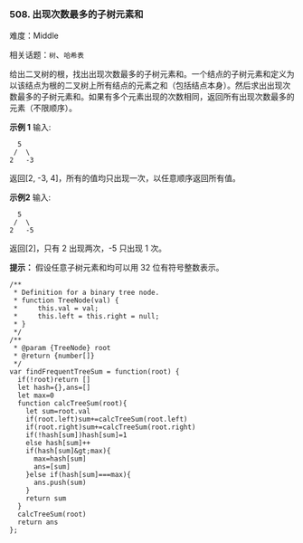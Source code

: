 ### 508. 出现次数最多的子树元素和

难度：Middle

相关话题：`树`、`哈希表`

给出二叉树的根，找出出现次数最多的子树元素和。一个结点的子树元素和定义为以该结点为根的二叉树上所有结点的元素之和（包括结点本身）。然后求出出现次数最多的子树元素和。如果有多个元素出现的次数相同，返回所有出现次数最多的元素（不限顺序）。







 **示例 1** 
输入:





```
  5
 /  \
2   -3

```

返回[2, -3, 4]，所有的值均只出现一次，以任意顺序返回所有值。



 **示例2** 
输入:





```
  5
 /  \
2   -5

```

返回[2]，只有 2 出现两次，-5 只出现 1 次。







 **提示：** 假设任意子树元素和均可以用 32 位有符号整数表示。




```
/**
 * Definition for a binary tree node.
 * function TreeNode(val) {
 *     this.val = val;
 *     this.left = this.right = null;
 * }
 */
/**
 * @param {TreeNode} root
 * @return {number[]}
 */
var findFrequentTreeSum = function(root) {
  if(!root)return []
  let hash={},ans=[]
  let max=0
  function calcTreeSum(root){
    let sum=root.val
    if(root.left)sum+=calcTreeSum(root.left)
    if(root.right)sum+=calcTreeSum(root.right)
    if(!hash[sum])hash[sum]=1
    else hash[sum]++
    if(hash[sum]&gt;max){
      max=hash[sum]
      ans=[sum]
    }else if(hash[sum]===max){
      ans.push(sum)
    }
    return sum
  }
  calcTreeSum(root)
  return ans
};



```
